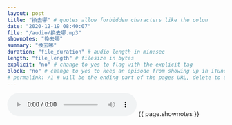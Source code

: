 ```yaml
---
layout: post
title: "換去哪" # quotes allow forbidden characters like the colon
date: "2020-12-19 08:40:07"
file: "/audio/換去哪.mp3"
shownotes: "換去哪"
summary: "換去哪"
duration: "file_duration" # audio length in min:sec
length: "file_length" # filesize in bytes
explicit: "no" # change to yes to flag with the explicit tag
block: "no" # change to yes to keep an episode from showing up in iTunes
# permalink: /1 # will be the ending part of the pages URL, delete to default to the title
---
```


<audio controls>
<source src="{{site.url}}{{site.baseurl}}{{ page.file }}" type="audio/x-mp3">
Your browser does not support the audio element.
</audio>
{{ page.shownotes }}
